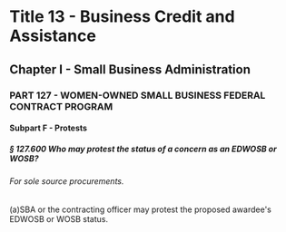 
# Title 13 - Business Credit and Assistance
## Chapter I - Small Business Administration
### PART 127 - WOMEN-OWNED SMALL BUSINESS FEDERAL CONTRACT PROGRAM
#### Subpart F - Protests
##### § 127.600 Who may protest the status of a concern as an EDWOSB or WOSB?
###### For sole source procurements.

(a)SBA or the contracting officer may protest the proposed awardee's EDWOSB or WOSB status.
